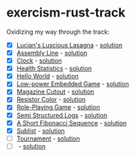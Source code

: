 # exercism-rust-track

Oxidizing my way through the track:
* [x] [Lucian's Luscious Lasagna](https://exercism.org/tracks/rust/exercises/lucians-luscious-lasagna) - [solution](./lucians-luscious-lasagna/)
* [x] [Assembly Line](https://exercism.org/tracks/rust/exercises/assembly-line) - [solution](./assembly-line)
* [x] [Clock](https://exercism.org/tracks/rust/exercises/clock) - [solution](./clock)
* [x] [Health Statistics](https://exercism.org/tracks/rust/exercises/health-statistics) - [solution](./health-statistics)
* [x] [Hello World](https://exercism.org/tracks/rust/exercises/hello-world) - [solution](./hello-world)
* [x] [Low-power Embedded Game](https://exercism.org/tracks/rust/exercises/low-power-embedded-game) - [solution](./low-power-embedded-game)
* [x] [Magazine Cutout](https://exercism.org/tracks/rust/exercises/magazine-cutout) - [solution](./magazine-cutout)
* [x] [Resistor Color](https://exercism.org/tracks/rust/exercises/resistor-color) - [solution](./resistor-color)
* [x] [Role-Playing Game](https://exercism.org/tracks/rust/exercises/role-playing-game) - [solution](./role-playing-game)
* [x] [Semi Structured Logs](https://exercism.org/tracks/rust/exercises/semi-structured-logs) - [solution](./semi-structured-logs)
* [x] [A Short Fibonacci Sequence](https://exercism.org/tracks/rust/exercises/short-fibonacci) - [solution](./short-fibonacci)
* [x] [Sublist](https://exercism.org/tracks/rust/exercises/sublist) - [solution](./sublist)
* [ ] [Tournament](https://exercism.org/tracks/rust/exercises/tournament) - [solution](./tournament)
* [ ] []() - [solution](./)
